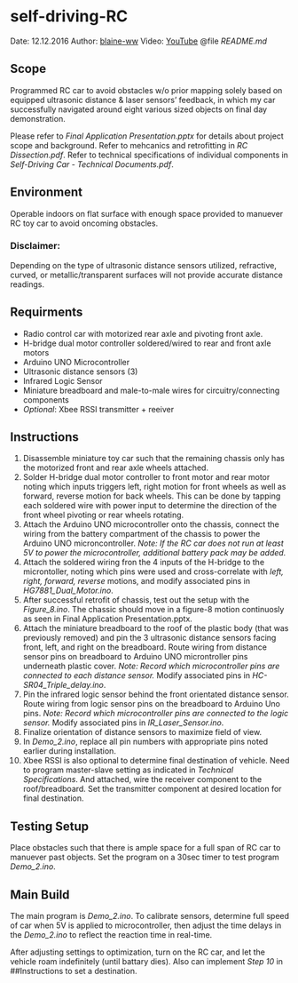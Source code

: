 # self-driving-RC
Date: 12.12.2016
Author: [blaine-ww](http://www.github.com/blaine-ww)
Video: [YouTube](https://youtu.be/90q5XMcJOZo)
@file _README.md_


## Scope
Programmed RC car to avoid obstacles w/o prior mapping solely based on equipped ultrasonic distance & laser sensors’ feedback, in which my car successfully navigated around eight various sized objects on final day demonstration.

Please refer to *Final Application Presentation.pptx* for details about project scope and background. Refer to mehcanics and retrofitting in *RC Dissection.pdf*. Refer to technical specifications of individual components in *Self-Driving Car - Technical Documents.pdf*.


## Environment
Operable indoors on flat surface with enough space provided to manuever RC toy car to avoid oncoming obstacles. 

### Disclaimer:
Depending on the type of ultrasonic distance sensors utilized, refractive, curved, or metallic/transparent surfaces will not provide accurate distance readings.


## Requirments
* Radio control car with motorized rear axle and pivoting front axle. 
* H-bridge dual motor controller soldered/wired to rear and front axle motors
* Arduino UNO Microcontroller
* Ultrasonic distance sensors (3)
* Infrared Logic Sensor
* Miniature breadboard and male-to-male wires for circuitry/connecting components
* *Optional*: Xbee RSSI transmitter + reeiver 


## Instructions
1. Disassemble miniature toy car such that the remaining chassis only has the motorized front and rear axle wheels attached.
2. Solder H-bridge dual motor controller to front motor and rear motor noting which inputs triggers left, right motion for front wheels as well as forward, reverse motion for back wheels. This can be done by tapping each soldered wire with power input to determine the direction of the front wheel pivoting or rear wheels rotating. 
3. Attach the Arduino UNO microcontroller onto the chassis, connect the wiring from the battery compartment of the chassis to power the Arduino UNO microncontroller. 
*Note: If the RC car does not run at least 5V to power the microcontroller, additional battery pack may be added.*
4. Attach the soldered wiring fron the 4 inputs of the H-bridge to the microntoller, noting which pins were used and cross-correlate with *left, right, forward, reverse* motions, and modify associated pins in *HG7881_Dual_Motor.ino*.
5. After successful retrofit of chassis, test out the setup with the *Figure_8.ino*. The chassic should move in a figure-8 motion continuosly as seen in Final Application Presentation.pptx.
6. Attach the miniature breadboard to the roof of the plastic body (that was previously removed) and pin the 3 ultrasonic distance sensors facing front, left, and right on the breadboard. Route wiring from distance sensor pins on breadboard to Arduino UNO microntroller pins underneath plastic cover.
*Note: Record which microcontroller pins are connected to each distance sensor.* 
Modify associated pins in *HC-SR04_Triple_delay.ino*.
7. Pin the infrared logic sensor behind the front orientated distance sensor. Route wiring from logic sensor pins on the breadboard to Arduino Uno pins. 
*Note: Record which microcontroller pins are connected to the logic sensor.*
Modify associated pins in *IR_Laser_Sensor.ino*.
8. Finalize orientation of distance sensors to maximize field of view.
9. In *Demo_2.ino*, replace all pin numbers with appropriate pins noted earlier during installation. 
10. Xbee RSSI is also optional to determine final destination of vehicle. Need to program master-slave setting as indicated in *Technical Specifications*. And attached, wire the receiver component to the roof/breadboard. Set the transmitter component at desired location for final destination.


## Testing Setup
Place obstacles such that there is ample space for a full span of RC car to manuever past objects. Set the program on a 30sec timer to test program *Demo_2.ino*.


## Main Build
The main program is *Demo_2.ino*. To calibrate sensors, determine full speed of car when 5V is applied to microcontroller, then adjust the time delays in the *Demo_2.ino* to reflect the reaction time in real-time.

After adjusting settings to optimization, turn on the RC car, and let the vehicle roam indefinitely (until battary dies). Also can implement *Step 10* in ##Instructions to set a destination.
